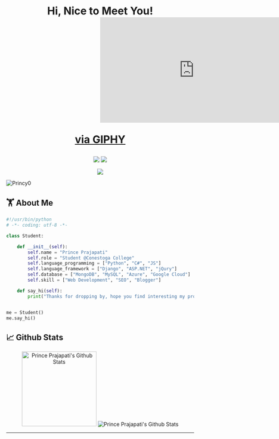 <h1 align="center">
   Hi, Nice to Meet You! <div style="width:100%;height:0;padding-bottom:56%;position:relative;"><iframe src="https://giphy.com/embed/UUNlWv7pmr516" width="100%" height="100%" style="position:absolute" frameBorder="0" class="giphy-embed" allowFullScreen></iframe></div><p><a href="https://giphy.com/gifs/computer-l-UUNlWv7pmr516">via GIPHY</a></p> <!-- <img src="https://media.giphy.com/media/hvRJCLFzcasrR4ia7z/giphy.gif" width="30px"> -->
</h1>

<p align="center">   
  <a href="mailto:Princepn029@gmail.com" target="_blank"><img src="https://img.shields.io/badge/-Email-0D1117?style=for-the-badge&logo=gmail&logoColor=0078D4"></a>
  <a href="https://www.linkedin.com/in/princeprajapati/" target="_blank"><img src="https://img.shields.io/badge/-LinkedIn-0D1117?style=for-the-badge&logo=linkedin&logoColor=0078D4"></a>
    <!--https://dev.to/envoy_/150-badges-for-github-pnk-->
</p>

 <p align="center">
<!--  <a href="http://Princy0.github.io/" target="_blank"><img src="https://img.shields.io/badge/Portfolio-red"></a> -->
 <a href="https://github.com/Princy0/Princy0/blob/main/Prince%20Prajapati.pdf" target="_blank"><img src="https://img.shields.io/badge/Resume-blue"></a>

<p align="left"> <img src="https://komarev.com/ghpvc/?username=Princy0&label=Profile%20views&color=0e75b6&style=flat" alt="Princy0" /> </p>

## 🏋 About Me

```python
#!/usr/bin/python
# -*- coding: utf-8 -*-

class Student:

    def __init__(self):
        self.name = "Prince Prajapati"
        self.role = "Student @Conestoga College"
        self.language_programming = ["Python", "C#", "JS"]
        self.language_framework = ["Django", "ASP.NET", "jQury"]
        self.database = ["MongoDB", "MySQL", "Azure", "Google Cloud"]
        self.skill = ["Web Development", "SEO", "Blogger"]

    def say_hi(self):
        print("Thanks for dropping by, hope you find interesting my profile :)")


me = Student()
me.say_hi()
```

## 📈 Github Stats

<div align="center">
    <img alt="Prince Prajapati's Github Stats" src="https://github-readme-stats.vercel.app/api?username=Princy0&show_icons=true&include_all_commits=true&count_private=true&theme=react&hide_border=true&bg_color=0D1117&title_color=0078D4&icon_color=0078D4" height="200"/>
    <img alt="Prince Prajapati's Github Stats" src="http://github-readme-streak-stats.herokuapp.com?user=Princy0&theme=github-dark&hide_border=true&date_format=M%20j%5B%2C%20Y%5D&dates=FFFFFF&sideLabels=0078D4&currStreakLabel=0078D4&stroke=0078D4&ring=0078D4" />
  </div>

  <hr/>

</div>
